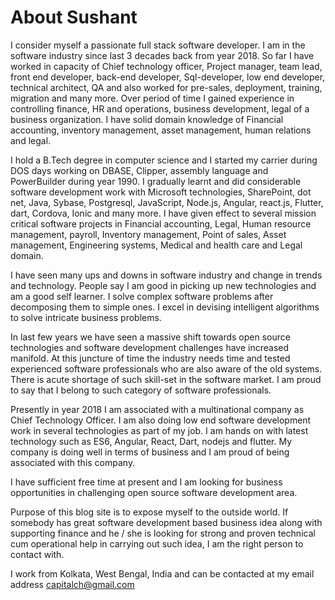 # About Sushant

I consider myself a passionate full stack software developer. I am in the software industry since last 3 decades back from year 2018. So far I have worked in capacity of Chief technology officer, Project manager, team lead, front end developer, back-end developer, Sql-developer, low end developer, technical architect, QA and also worked for pre-sales, deployment, training, migration and many more. Over period of time I gained experience in controlling finance, HR and operations, business development, legal of a business organization. I have solid domain knowledge of Financial accounting, inventory management, asset management, human relations and legal.

I hold a B.Tech degree in computer science and I started my carrier during DOS days working on DBASE, Clipper, assembly language and PowerBuilder during year 1990. I gradually learnt and did considerable software development work with  Microsoft technologies, SharePoint, dot net, Java, Sybase, Postgresql, JavaScript, Node.js, Angular, react.js, Flutter, dart, Cordova, Ionic and many more. I have given effect to several mission critical software projects in Financial accounting, Legal, Human resource management, payroll, Inventory management, Point of sales, Asset management, Engineering systems, Medical and health care and Legal domain.

I have seen many ups and downs in software industry and change in trends and technology. People say I am good in picking up new technologies and am a good self learner. I solve complex software problems after decomposing them to simple ones.  I excel in devising intelligent algorithms to solve intricate business problems.

In last few years we have seen a massive shift towards open source technologies and software development challenges have increased manifold. At this juncture of time the industry needs time and tested experienced software professionals who are also aware of the old systems. There is acute shortage of such skill-set in the software market. I am proud to say that I belong to such category of software professionals.

Presently in year 2018 I am associated with a multinational company as Chief Technology Officer. I am also doing low end software development work in several technologies as part of my job. I am hands on with latest technology such as ES6, Angular, React, Dart, nodejs and flutter. My company is doing well in terms of business and I am proud of being associated with this company.

I have sufficient free time at present and I am looking for business opportunities in challenging open source software development area.

Purpose of this blog site is to expose myself to the outside world. If somebody has great software development based business idea along with supporting finance and he / she is looking for strong and proven technical cum operational help in carrying out such idea, I am the right person to contact with.

I work from Kolkata, West Bengal, India and can be contacted at my email address capitalch@gmail.com
